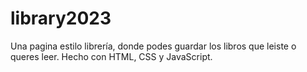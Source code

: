 # library2023

Una pagina estilo librería, donde podes guardar los libros que leiste o queres leer. Hecho con HTML, CSS y JavaScript.
